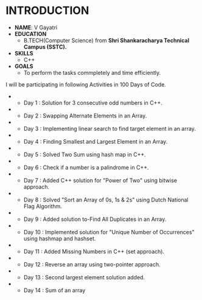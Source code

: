# INTRODUCTION
* **NAME**: V Gayatri
* **EDUCATION**
  * B.TECH(Computer Science) from **Shri Shankaracharya Technical Campus (SSTC).**
* **SKILLS**
  * C++
* **GOALS**
  * To perform the tasks commpletely and time efficiently. 

I will be participating in following Activities in 100 Days of Code.

* - Day 1 : Solution for 3 consecutive odd numbers in C++.
* - Day 2 : Swapping Alternate Elements in an Array.
* - Day 3 : Implementing linear search to find target element in an array.
* - Day 4 : Finding Smallest and Largest Element in an Array.
* - Day 5 : Solved Two Sum using hash map in C++.
* - Day 6 : Check if a number is a palindrome in C++.
* - Day 7 : Added C++ solution for "Power of Two" using bitwise approach.
* - Day 8 : Solved "Sort an Array of 0s, 1s & 2s" using Dutch National Flag Algorithm.
* - Day 9 : Added solution to-Find All Duplicates in an Array.
* - Day 10 : Implemented solution for "Unique Number of Occurrences" using hashmap and hashset.
* - Day 11 : Added Missing Numbers in C++ (set approach).
* - Day 12 : Reverse an array using two-pointer approach.
* - Day 13 : Second largest element solution added.
* - Day 14 : Sum of an array
